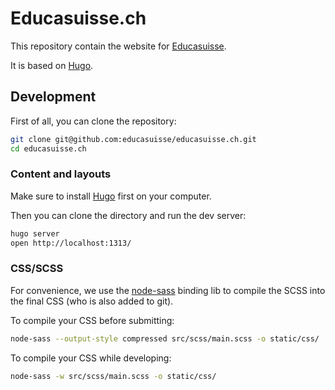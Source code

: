 # Educasuisse.ch

This repository contain the website for [Educasuisse](https://educasuisse.ch/).

It is based on [Hugo](http://gohugo.io/).

## Development

First of all, you can clone the repository:

```sh
git clone git@github.com:educasuisse/educasuisse.ch.git
cd educasuisse.ch
```

### Content and layouts

Make sure to install [Hugo](http://gohugo.io/) first on your computer.

Then you can clone the directory and run the dev server:

```sh
hugo server
open http://localhost:1313/
```

### CSS/SCSS

For convenience, we use the [node-sass](https://github.com/sass/node-sass) binding lib to compile the SCSS into the final CSS (who is also added to git).

To compile your CSS before submitting:

```sh
node-sass --output-style compressed src/scss/main.scss -o static/css/
```

To compile your CSS while developing:

```sh
node-sass -w src/scss/main.scss -o static/css/
```
